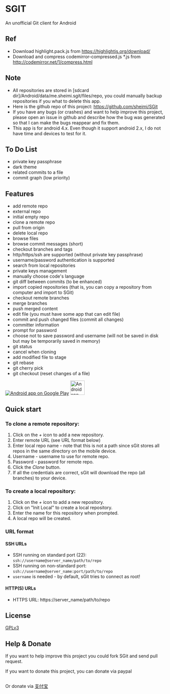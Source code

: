 SGIT
====

An unofficial Git client for Android

Ref
---------------
* Download highlight.pack.js from https://highlightjs.org/download/
* Download and compress codemirror-compressed.js *.js from http://codemirror.net/1/compress.html

Note
-------
* All repositories are stored in [sdcard dir]/Android/data/me.sheimi.sgit/files/repo, you could manually backup repositories if you what to delete this app.
* Here is the github repo of this project: https://github.com/sheimi/SGit
* If you have any bugs (or crashes) and want to help improve this project, please open an issue in github and describe how the bug was generated so that I can make the bugs reappear and fix them.
* This app is for android 4.x. Even though it support android 2.x, I do not have time and devices to test for it.

To Do List
---------------
* private key passphrase
* dark theme
* related commits to a file
* commit graph (low priority)

Features
------------
* add remote repo
* external repo
* initial empty repo
* clone a remote repo
* pull from origin
* delete local repo
* browse files
* browse commit messages (short)
* checkout branches and tags
* http/https/ssh are supported (without private key passphrase)
* username/password authentication is supported
* search from local repositories
* private keys management
* manually choose code's language
* git diff between commits (to be enhanced)
* import copied repositories (that is, you can copy a repository from computer and import to SGit)
* checkout remote branches
* merge branches
* push merged content
* edit file (you must have some app that can edit file)
* commit and push changed files (commit all changes)
* committer information
* prompt for password
* choose not to save password and username (will not be saved in disk but may be temporarily saved in memory)
* git status
* cancel when cloning
* add modified file to stage
* git rebase
* git cherry pick
* git checkout <file> (reset changes of a file)


<a href="https://play.google.com/store/apps/details?id=me.sheimi.sgit"><img alt="Android app on Google Play" src="https://developer.android.com/images/brand/en_app_rgb_wo_45.png" /></a>
<a href="https://f-droid.org/repository/browse/?fdfilter=sgit&fdid=me.sheimi.sgit"><img alt="Android app on F-Droid" src="https://fsfe.org/campaigns/android/f-droid.png" width="45" /></a>

Quick start
-----------
### To clone a remote repository:
1. Click on the *+* icon to add a new repository.
2. Enter remote URL (see URL format below)
3. Enter local repo name - note that this is not a path since sGit stores all repos in the same directory on the mobile device.
4. Username - username to use for remote repo.
5. Password - password for remote repo.
6. Click the *Clone* button.
7. If all the credentials are correct, sGit will download the repo (all branches) to your device.

### To create a local repository:
1. Click on the *+* icon to add a new repository.
2. Click on "Init Local" to create a local repository.
3. Enter the name for this repository when prompted.
4. A local repo will be created.

### URL format
#### SSH URLs
* SSH running on standard port (22): `ssh://username@server_name/path/to/repo`
* SSH running on non-standard port: `ssh://username@server_name:port/path/to/repo`
* `username` is needed - by default, sGit tries to connect as root!

#### HTTP(S) URLs
* HTTPS URL: https://server_name/path/to/repo

License
-------

[GPLv3](./LICENSE)

Help & Donate
------
If you want to help improve this project you could fork SGit and send pull request.

If you want to donate this project, you can donate via paypal

<a target='_blank' href="https://www.paypal.com/cgi-bin/webscr?cmd=_donations&business=KWFGX7RNJ6LM8&lc=US&item_name=Donate%20SGit&item_number=sgit&currency_code=USD&bn=PP%2dDonationsBF%3abtn_donateCC_LG%2egif%3aNonHosted"><img alt="" border="0" src="https://www.paypalobjects.com/en_US/i/btn/btn_donateCC_LG.gif"></a>

Or donate via [支付宝](https://me.alipay.com/sheimi)

